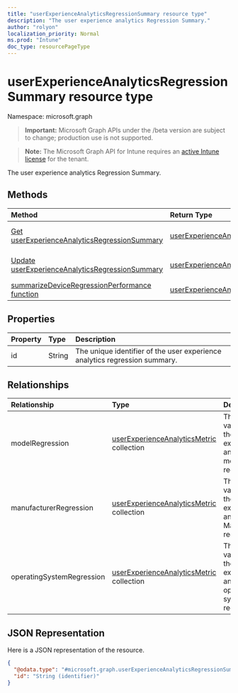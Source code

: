 ```yaml
---
title: "userExperienceAnalyticsRegressionSummary resource type"
description: "The user experience analytics Regression Summary."
author: "rolyon"
localization_priority: Normal
ms.prod: "Intune"
doc_type: resourcePageType
---
```


# userExperienceAnalyticsRegressionSummary resource type

Namespace: microsoft.graph

> **Important:** Microsoft Graph APIs under the /beta version are subject to change; production use is not supported.

> **Note:** The Microsoft Graph API for Intune requires an [active Intune license](https://go.microsoft.com/fwlink/?linkid=839381) for the tenant.

The user experience analytics Regression Summary.

## Methods
|Method|Return Type|Description|
|:---|:---|:---|
|[Get userExperienceAnalyticsRegressionSummary](../api/intune-devices-userexperienceanalyticsregressionsummary-get.md)|[userExperienceAnalyticsRegressionSummary](../resources/intune-devices-userexperienceanalyticsregressionsummary.md)|Read properties and relationships of the [userExperienceAnalyticsRegressionSummary](../resources/intune-devices-userexperienceanalyticsregressionsummary.md) object.|
|[Update userExperienceAnalyticsRegressionSummary](../api/intune-devices-userexperienceanalyticsregressionsummary-update.md)|[userExperienceAnalyticsRegressionSummary](../resources/intune-devices-userexperienceanalyticsregressionsummary.md)|Update the properties of a [userExperienceAnalyticsRegressionSummary](../resources/intune-devices-userexperienceanalyticsregressionsummary.md) object.|
|[summarizeDeviceRegressionPerformance function](../api/intune-devices-userexperienceanalyticsregressionsummary-summarizedeviceregressionperformance.md)|[userExperienceAnalyticsRegressionSummary](../resources/intune-devices-userexperienceanalyticsregressionsummary.md)|Not yet documented|

## Properties
|Property|Type|Description|
|:---|:---|:---|
|id|String|The unique identifier of the user experience analytics regression summary.|

## Relationships
|Relationship|Type|Description|
|:---|:---|:---|
|modelRegression|[userExperienceAnalyticsMetric](../resources/intune-devices-userexperienceanalyticsmetric.md) collection|The metric values for the user experience analytics model regression.|
|manufacturerRegression|[userExperienceAnalyticsMetric](../resources/intune-devices-userexperienceanalyticsmetric.md) collection|The metric values for the user experience analytics Manufacturer regression.|
|operatingSystemRegression|[userExperienceAnalyticsMetric](../resources/intune-devices-userexperienceanalyticsmetric.md) collection|The metric values for the user experience analytics operating system regression.|

## JSON Representation
Here is a JSON representation of the resource.
<!-- {
  "blockType": "resource",
  "keyProperty": "id",
  "@odata.type": "microsoft.graph.userExperienceAnalyticsRegressionSummary"
}
-->
``` json
{
  "@odata.type": "#microsoft.graph.userExperienceAnalyticsRegressionSummary",
  "id": "String (identifier)"
}
```



